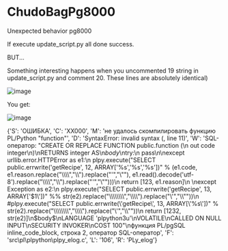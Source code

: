 # ChudoBagPg8000
Unexpected behavior pg8000

If execute update_script.py all done success.

BUT...

Something interesting happens when you uncommented 19 string in update_script.py and comment 20. These lines are absolutely identical)

![image](https://user-images.githubusercontent.com/40752666/141421204-394d25a8-6736-46f8-a9bd-4f2c5a7b532b.png)

You get:

![image](https://user-images.githubusercontent.com/40752666/141421057-ade0b6aa-797e-4cb6-a29d-4b6359df2980.png)


{'S': 'ОШИБКА', 'C': 'XX000', 'M': 'не удалось скомпилировать функцию PL/Python "function"', 'D': 'SyntaxError: invalid syntax (<string>, line 11)', 'W': 'SQL-оператор: "CREATE OR REPLACE FUNCTION public.function (\n  out code integer\n)\nRETURNS integer AS\n$body$\ntry:\n    pass\n\nexcept urllib.error.HTTPError as e1:\n    plpy.execute("SELECT public.errwrite(\'getRecipe\', 12, ARRAY[\'%s\',\'%s\',\'%s\'])" % (e1.code, e1.reason.replace("\\\\\\\\","\\\\").replace("\'","\\""), e1.read().decode(\'utf-8\').replace("\\\\\\\\","\\\\").replace("\'","\\"")))\n    return [123, e1.reason]\n    \nexcept Exception as e2:\n    plpy.execute("SELECT public.errwrite(\'getRecipe\', 13, ARRAY[\'$1\'])" %% str(e2).replace("\\\\\\\\","\\\\").replace("\'","\\""))\n    #plpy.execute("SELECT public.errwrite(\'getRecipe\', 13, ARRAY[\'%s\'])" % str(e2).replace("\\\\\\\\","\\\\").replace("\'","\\""))\n    return [1232, str(e2)]\n$body$\nLANGUAGE \'plpython3u\'\nVOLATILE\nCALLED ON NULL INPUT\nSECURITY INVOKER\nCOST 100"\nфункция PL/pgSQL inline_code_block, строка 2, оператор SQL-оператор', 'F': 'src\\pl\\plpython\\plpy_elog.c', 'L': '106', 'R': 'PLy_elog'}
